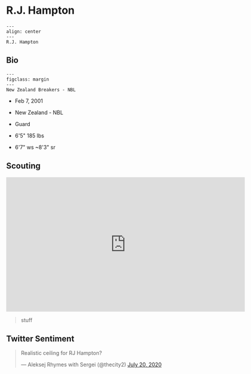 R.J. Hampton
===

```{figure} ../img/rj_hampton.jpg
---
align: center
---
R.J. Hampton
```

## Bio
```{figure} ../img/nz_breakers.png
---
figclass: margin
---
New Zealand Breakers - NBL
```

- Feb 7, 2001

- New Zealand - NBL

- Guard

- 6'5" 185 lbs

- 6'7" ws ~8'3" sr

## Scouting
<iframe width="640" height="360" src="https://www.youtube.com/embed/XkDmv8By350" frameborder="0" allow="accelerometer; autoplay; encrypted-media; gyroscope; picture-in-picture" allowfullscreen></iframe>

>stuff 

## Twitter Sentiment

<blockquote class="twitter-tweet"><p lang="tl" dir="ltr">Realistic ceiling for RJ Hampton?</p>&mdash; Aleksej Rhymes with Sergei (@thecity2) <a href="https://twitter.com/thecity2/status/1285228469299736576?ref_src=twsrc%5Etfw">July 20, 2020</a></blockquote> <script async src="https://platform.twitter.com/widgets.js" charset="utf-8"></script>